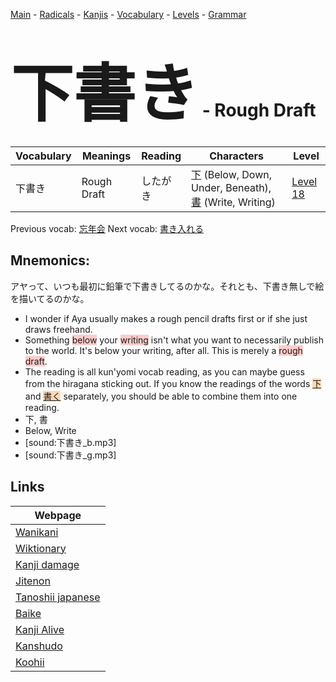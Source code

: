 <style> bigfont {font-size: 100px}</style>
[Main](../README.md) -
[Radicals](../radicals.md) -
[Kanjis](../kanjis.md) -
[Vocabulary](../vocabulary.md) -
[Levels](../levels.md) -
[Grammar](../grammar.md)
# <bigfont> 下書き</bigfont> - Rough Draft 

| Vocabulary | Meanings | Reading | Characters | Level |
| --- | --- | --- | --- | --- |
| 下書き | Rough Draft | したがき |  [下](../kanjis/下.md) (Below, Down, Under, Beneath), [書](../kanjis/書.md) (Write, Writing) | [Level 18](../levels/wk_level18.md) |

Previous vocab: [忘年会](忘年会.md) Next vocab: [書き入れる](書き入れる.md) 

## Mnemonics:
アヤって、いつも最初に鉛筆で下書きしてるのかな。それとも、下書き無しで絵を描いてるのかな。
* I wonder if Aya usually makes a rough pencil drafts first or if she just draws freehand.
* Something <span style="background-color:#ffcccb"> below</span> your <span style="background-color:#ffcccb"> writing</span> isn't what you want to necessarily publish to the world. It's below your writing, after all. This is merely a <span style="background-color:#ffcccb"> rough draft</span>.
* The reading is all kun'yomi vocab reading, as you can maybe guess from the hiragana sticking out. If you know the readings of the words <span style="background-color:#fed8b1"> [下](https://jisho.org/search/下)</span> and <span style="background-color:#fed8b1"> [書く](https://jisho.org/search/書く)</span> separately, you should be able to combine them into one reading.
* 下, 書
* Below, Write
* [sound:下書き_b.mp3]
* [sound:下書き_g.mp3]


## Links 

| Webpage |
| --- |
| [Wanikani          ](https://www.wanikani.com/kanji/下書き) |
| [Wiktionary        ](https://en.wiktionary.org/wiki/下書き) |
| [Kanji damage      ](http://www.kanjidamage.com/kanji/search?utf8=✓&q=下書き) |
| [Jitenon           ](https://jitenon.com/kanji/下書き) |
| [Tanoshii japanese ](https://www.tanoshiijapanese.com/dictionary/kanji.cfm?k=下書き) |
| [Baike             ](https://baike.baidu.com/item/下書き) |
| [Kanji Alive       ](https://app.kanjialive.com/下書き) |
| [Kanshudo          ](https://www.kanshudo.com/searchmn?q=下書き) |
| [Koohii            ](https://kanji.koohii.com/study/kanji/下書き) |
